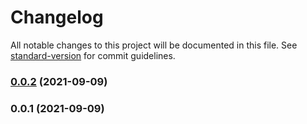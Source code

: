 # Changelog

All notable changes to this project will be documented in this file. See [standard-version](https://github.com/conventional-changelog/standard-version) for commit guidelines.

### [0.0.2](https://github.com/LGDHuaOPER/lgd-utils/compare/v0.0.1...v0.0.2) (2021-09-09)

### 0.0.1 (2021-09-09)
